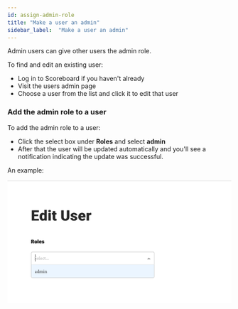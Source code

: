 ```yaml
---
id: assign-admin-role
title: "Make a user an admin"
sidebar_label:  "Make a user an admin"
---
```


Admin users can give other users the admin role.

To find and edit an existing user:

- Log in to Scoreboard if you haven't already
- Visit the users admin page
- Choose a user from the list and click it to edit that user

### Add the admin role to a user

To add the admin role to a user:

- Click the select box under **Roles** and select **admin**
- After that the user will be updated automatically and you'll see a notification indicating the update was successful.

An example:

![Assigning admin role to a user](assets/img/assign-admin-role.png)
